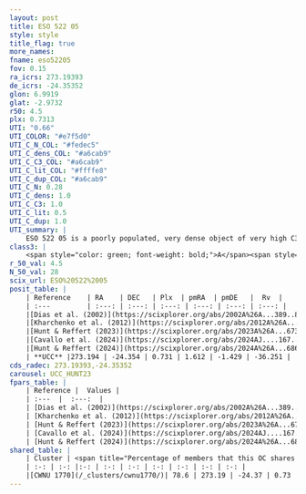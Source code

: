 ```yaml
---
layout: post
title: ESO 522 05
style: style
title_flag: true
more_names: 
fname: eso52205
fov: 0.15
ra_icrs: 273.19393
de_icrs: -24.35352
glon: 6.9919
glat: -2.9732
r50: 4.5
plx: 0.7313
UTI: "0.66"
UTI_COLOR: "#e7f5d0"
UTI_C_N_COL: "#fedec5"
UTI_C_dens_COL: "#a6cab9"
UTI_C_C3_COL: "#a6cab9"
UTI_C_lit_COL: "#ffffe8"
UTI_C_dup_COL: "#a6cab9"
UTI_C_N: 0.28
UTI_C_dens: 1.0
UTI_C_C3: 1.0
UTI_C_lit: 0.5
UTI_C_dup: 1.0
UTI_summary: |
    ESO 522 05 is a poorly populated, very dense object of very high C3 quality. It is moderately studied in the literature. This object shares a large percentage of members with a later reported entry.
class3: |
    <span style="color: green; font-weight: bold;">A</span><span style="color: green; font-weight: bold;">A</span>
r_50_val: 4.5
N_50_val: 28
scix_url: ESO%20522%2005
posit_table: |
    | Reference    | RA    | DEC   | Plx  | pmRA  | pmDE   |  Rv  |
    | :---         | :---: | :---: | :---: | :---: | :---: | :---: |
    |[Dias et al. (2002)](https://scixplorer.org/abs/2002A%26A...389..871D) | 273.221 | -24.364 | -- | 0.52 | -1.72 | -- |
    |[Kharchenko et al. (2012)](https://scixplorer.org/abs/2012A%26A...543A.156K) | 273.195 | -24.35 | -- | -0.31 | -5.27 | -- |
    |[Hunt & Reffert (2023)](https://scixplorer.org/abs/2023A%26A...673A.114H) | 273.182 | -24.363 | 0.751 | 1.624 | -1.445 | -16.678 |
    |[Cavallo et al. (2024)](https://scixplorer.org/abs/2024AJ....167...12C) | 273.18 | -24.344 | 0.751 | -- | -- | -- |
    |[Hunt & Reffert (2024)](https://scixplorer.org/abs/2024A%26A...686A..42H) | 273.182 | -24.363 | 0.751 | 1.624 | -1.445 | -16.678 |
    | **UCC** |273.194 | -24.354 | 0.731 | 1.612 | -1.429 | -36.251 | 
cds_radec: 273.19393,-24.35352
carousel: UCC_HUNT23
fpars_table: |
    | Reference |  Values |
    | :---  |  :---:  |
    | [Dias et al. (2002)](https://scixplorer.org/abs/2002A%26A...389..871D) | `E(B-V)=1.82, Dist=660.0, Age=9.5` |
    | [Kharchenko et al. (2012)](https://scixplorer.org/abs/2012A%26A...543A.156K) | `e_bv=1.874, distance=1657, log_age=9.5` |
    | [Hunt & Reffert (2023)](https://scixplorer.org/abs/2023A%26A...673A.114H) | `AV50=1.542, diffAV50=0.563, MOD50=10.571, logAge50=8.343` |
    | [Cavallo et al. (2024)](https://scixplorer.org/abs/2024AJ....167...12C) | `AV50=2.04, dMod50=10.49, logAge50=8.13, [Fe/H]50=-0.22` |
    | [Hunt & Reffert (2024)](https://scixplorer.org/abs/2024A%26A...686A..42H) | `MassJ=193.442` |
shared_table: |
    | Cluster | <span title="Percentage of members that this OC shares with the ones listed">%</span>   | RA   | DEC   | Plx   | pmRA  | pmDE  | Rv | UTI |
    | :-: | :-: |:-: | :-: | :-: | :-: | :-: | :-: | :-: |
    |[CWNU 1770](/_clusters/cwnu1770/)| 78.6 | 273.19 | -24.37 | 0.73 | 1.6 | -1.41 | -- |0.11 |
---
```

